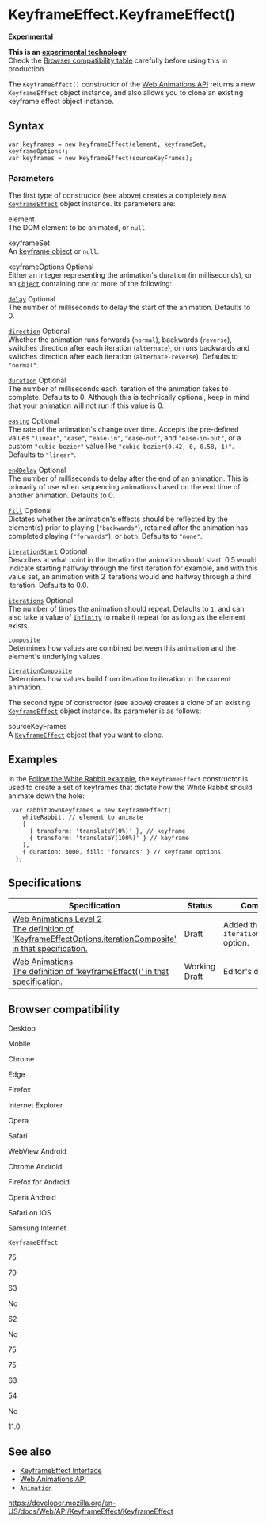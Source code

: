 # KeyframeEffect.KeyframeEffect()

**Experimental**

**This is an [experimental technology](https://developer.mozilla.org/en-US/docs/MDN/Guidelines/Conventions_definitions#experimental)**  
Check the [Browser compatibility table](#browser_compatibility) carefully before using this in production.

The `KeyframeEffect()` constructor of the [Web Animations API](../web_animations_api) returns a new `KeyframeEffect` object instance, and also allows you to clone an existing keyframe effect object instance.

## Syntax

    var keyframes = new KeyframeEffect(element, keyframeSet, keyframeOptions);
    var keyframes = new KeyframeEffect(sourceKeyFrames);

### Parameters

The first type of constructor (see above) creates a completely new [`KeyframeEffect`](../keyframeeffect) object instance. Its parameters are:

element  
The DOM element to be animated, or `null`.

keyframeSet  
An [keyframe object](../web_animations_api/keyframe_formats) or `null`.

keyframeOptions <span class="badge inline optional">Optional</span>  
Either an integer representing the animation's duration (in milliseconds), or an [`Object`](../effecttiming) containing one or more of the following:

[`delay`](../effecttiming/delay) <span class="badge inline optional">Optional</span>  
The number of milliseconds to delay the start of the animation. Defaults to 0.

[`direction`](../effecttiming/direction) <span class="badge inline optional">Optional</span>  
Whether the animation runs forwards (`normal`), backwards (`reverse`), switches direction after each iteration (`alternate`), or runs backwards and switches direction after each iteration (`alternate-reverse`). Defaults to `"normal"`.

[`duration`](../effecttiming/duration) <span class="badge inline optional">Optional</span>  
The number of milliseconds each iteration of the animation takes to complete. Defaults to 0. Although this is technically optional, keep in mind that your animation will not run if this value is 0.

[`easing`](../effecttiming/easing) <span class="badge inline optional">Optional</span>  
The rate of the animation's change over time. Accepts the pre-defined values `"linear"`, `"ease"`, `"ease-in"`, `"ease-out"`, and `"ease-in-out"`, or a custom `"cubic-bezier"` value like `"cubic-bezier(0.42, 0, 0.58, 1)"`. Defaults to `"linear"`.

[`endDelay`](../effecttiming/enddelay) <span class="badge inline optional">Optional</span>  
The number of milliseconds to delay after the end of an animation. This is primarily of use when sequencing animations based on the end time of another animation. Defaults to 0.

[`fill`](../effecttiming/fill) <span class="badge inline optional">Optional</span>  
Dictates whether the animation's effects should be reflected by the element(s) prior to playing (`"backwards"`), retained after the animation has completed playing (`"forwards"`), or `both`. Defaults to `"none"`.

[`iterationStart`](../effecttiming/iterationstart) <span class="badge inline optional">Optional</span>  
Describes at what point in the iteration the animation should start. 0.5 would indicate starting halfway through the first iteration for example, and with this value set, an animation with 2 iterations would end halfway through a third iteration. Defaults to 0.0.

[`iterations`](../effecttiming/iterations) <span class="badge inline optional">Optional</span>  
The number of times the animation should repeat. Defaults to `1`, and can also take a value of [`Infinity`](https://developer.mozilla.org/en-US/docs/Web/JavaScript/Reference/Global_Objects/Infinity) to make it repeat for as long as the element exists.

[`composite`](composite)  
Determines how values are combined between this animation and the element's underlying values.

[`iterationComposite`](iterationcomposite)  
Determines how values build from iteration to iteration in the current animation.

The second type of constructor (see above) creates a clone of an existing [`KeyframeEffect`](../keyframeeffect) object instance. Its parameter is as follows:

sourceKeyFrames  
A [`KeyframeEffect`](../keyframeeffect) object that you want to clone.

## Examples

In the [Follow the White Rabbit example](https://codepen.io/rachelnabors/pen/eJyWzm/?editors=0010), the `KeyframeEffect` constructor is used to create a set of keyframes that dictate how the White Rabbit should animate down the hole:

     var rabbitDownKeyframes = new KeyframeEffect(
        whiteRabbit, // element to animate
        [
          { transform: 'translateY(0%)' }, // keyframe
          { transform: 'translateY(100%)' } // keyframe
        ],
        { duration: 3000, fill: 'forwards' } // keyframe options
      );

## Specifications

<table><thead><tr class="header"><th>Specification</th><th>Status</th><th>Comment</th></tr></thead><tbody><tr class="odd"><td><a href="https://drafts.csswg.org/web-animations-2/#dom-keyframeeffect-iterationcomposite">Web Animations Level 2<br />
<span class="small">The definition of 'KeyframeEffectOptions.iterationComposite' in that specification.</span></a></td><td><span class="spec-draft">Draft</span></td><td>Added the <code>iterationComposite</code> option.</td></tr><tr class="even"><td><a href="https://drafts.csswg.org/web-animations-1/#dom-keyframeeffect-keyframeeffect">Web Animations<br />
<span class="small">The definition of 'keyframeEffect()' in that specification.</span></a></td><td><span class="spec-wd">Working Draft</span></td><td>Editor's draft.</td></tr></tbody></table>

## Browser compatibility

Desktop

Mobile

Chrome

Edge

Firefox

Internet Explorer

Opera

Safari

WebView Android

Chrome Android

Firefox for Android

Opera Android

Safari on IOS

Samsung Internet

`KeyframeEffect`

75

79

63

No

62

No

75

75

63

54

No

11.0

## See also

- [KeyframeEffect Interface](../keyframeeffect)
- [Web Animations API](../web_animations_api)
- [`Animation`](../animation)

<a href="https://developer.mozilla.org/en-US/docs/Web/API/KeyframeEffect/KeyframeEffect" class="_attribution-link">https://developer.mozilla.org/en-US/docs/Web/API/KeyframeEffect/KeyframeEffect</a>
